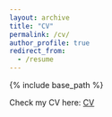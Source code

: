```yaml
---
layout: archive
title: "CV"
permalink: /cv/
author_profile: true
redirect_from:
  - /resume
---
```


{% include base_path %}

Check my CV here: [CV](https://tianyi0216.github.io/files/tianyi_resume.pdf)
